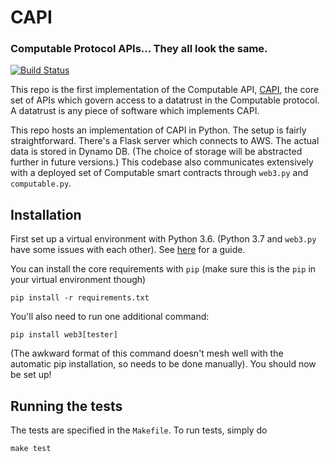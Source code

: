 # CAPI
### Computable Protocol APIs... They all look the same.
[![Build Status](https://travis-ci.org/computablelabs/capi.svg?branch=v3)](https://travis-ci.org/computablelabs/capi)

This repo is the first implementation of the Computable API,
[CAPI](https://computablelabs.github.io/compspec/docs/capi/), the core
set of APIs which govern access to a datatrust in the Computable
protocol. A datatrust is any piece of software which implements CAPI.

This repo hosts an implementation of CAPI in Python. The setup is
fairly straightforward. There's a Flask server which connects to AWS.
The actual data is stored in Dynamo DB. (The choice of storage will be
abstracted further in future versions.) This codebase also
communicates extensively with a deployed set of Computable smart
contracts through `web3.py` and `computable.py`.

## Installation

First set up a virtual environment with Python 3.6. (Python 3.7
and `web3.py` have some issues with each other). See
[here](https://packaging.python.org/guides/installing-using-pip-and-virtual-environments/)
for a guide.


You can install the core requirements with `pip` (make sure this is
the `pip` in your virtual environment though)

```
pip install -r requirements.txt
```
You'll also need to run one additional command:
```
pip install web3[tester]
```
(The awkward format of this command doesn't mesh well with the
automatic pip installation, so needs to be done manually). You should
now be set up!

## Running the tests

The tests are specified in the `Makefile`. To run tests, simply do
```
make test
```
